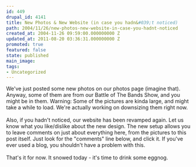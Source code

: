 ```yaml
---
id: 449
drupal_id: 4141
title: New Photos & New Website (in case you hadn&#039;t noticed)
path: 2004/11/26/new-photos-new-website-in-case-you-hadnt-noticed
created_at: 2004-11-26 09:59:00.000000000 Z
updated_at: 2011-08-20 03:36:31.000000000 Z
promoted: true
featured: false
state: published
main_image: 
tags:
- Uncategorized
---
```

We've just posted some new photos on our photos page (imagine that). Anyway, some of them are from our Battle of The Bands Show, and you might be in them. Warning: Some of the pictures are kinda large, and might take a while to load. We're actually working on downsizing them right now.
<br />
<br />Also, if you hadn't noticed, our website has been revamped again. Let us know what you like/dislike about the new design. The new setup allows you to leave comments on just about everything here, from the pictures to this post itself. Just look for the "comments" line below, and click it. If you've ever used a blog, you shouldn't have a problem with this.
<br />
<br />That's it for now. It snowed today - it's time to drink some eggnog.
